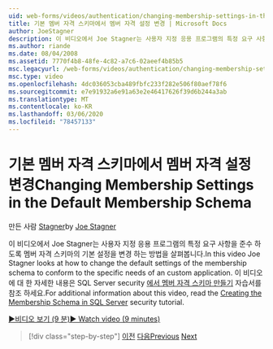 ```yaml
---
uid: web-forms/videos/authentication/changing-membership-settings-in-the-default-membership-schema
title: 기본 멤버 자격 스키마에서 멤버 자격 설정 변경 | Microsoft Docs
author: JoeStagner
description: 이 비디오에서 Joe Stagner는 사용자 지정 응용 프로그램의 특정 요구 사항을 준수 하도록 멤버 자격 스키마의 기본 설정을 변경 하는 방법을 살펴봅니다. For...
ms.author: riande
ms.date: 08/04/2008
ms.assetid: 7770f4b8-48fe-4c82-a7c6-02aeef4b85b5
msc.legacyurl: /web-forms/videos/authentication/changing-membership-settings-in-the-default-membership-schema
msc.type: video
ms.openlocfilehash: 4dc036053cba489fbfc233f282e506f80aef78f6
ms.sourcegitcommit: e7e91932a6e91a63e2e46417626f39d6b244a3ab
ms.translationtype: MT
ms.contentlocale: ko-KR
ms.lasthandoff: 03/06/2020
ms.locfileid: "78457133"
---
```

# <a name="changing-membership-settings-in-the-default-membership-schema"></a><span data-ttu-id="66bfc-104">기본 멤버 자격 스키마에서 멤버 자격 설정 변경</span><span class="sxs-lookup"><span data-stu-id="66bfc-104">Changing Membership Settings in the Default Membership Schema</span></span>

<span data-ttu-id="66bfc-105">만든 사람 [Stagner](https://github.com/JoeStagner)</span><span class="sxs-lookup"><span data-stu-id="66bfc-105">by [Joe Stagner](https://github.com/JoeStagner)</span></span>

<span data-ttu-id="66bfc-106">이 비디오에서 Joe Stagner는 사용자 지정 응용 프로그램의 특정 요구 사항을 준수 하도록 멤버 자격 스키마의 기본 설정을 변경 하는 방법을 살펴봅니다.</span><span class="sxs-lookup"><span data-stu-id="66bfc-106">In this video Joe Stagner looks at how to change the default settings of the membership schema to conform to the specific needs of an custom application.</span></span> <span data-ttu-id="66bfc-107">이 비디오에 대 한 자세한 내용은 SQL Server security [에서 멤버 자격 스키마 만들기](../../overview/older-versions-security/membership/creating-the-membership-schema-in-sql-server-vb.md) 자습서를 참조 하세요.</span><span class="sxs-lookup"><span data-stu-id="66bfc-107">For additional information about this video, read the [Creating the Membership Schema in SQL Server](../../overview/older-versions-security/membership/creating-the-membership-schema-in-sql-server-vb.md) security tutorial.</span></span>

[<span data-ttu-id="66bfc-108">&#9654;비디오 보기 (9 분)</span><span class="sxs-lookup"><span data-stu-id="66bfc-108">&#9654; Watch video (9 minutes)</span></span>](https://channel9.msdn.com/Blogs/ASP-NET-Site-Videos/changing-membership-settings-in-the-default-membership-schema)

> [!div class="step-by-step"]
> <span data-ttu-id="66bfc-109">[이전](configuring-sql-to-work-with-membership-schemas.md)
> [다음](creating-user-accounts-with-the-create-user-wizard.md)</span><span class="sxs-lookup"><span data-stu-id="66bfc-109">[Previous](configuring-sql-to-work-with-membership-schemas.md)
[Next](creating-user-accounts-with-the-create-user-wizard.md)</span></span>
